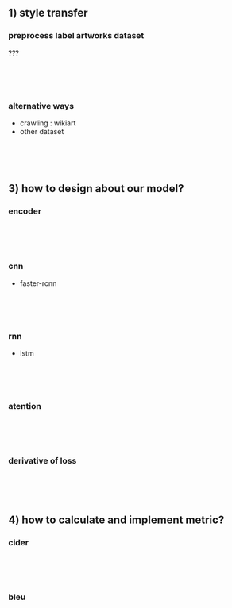 
## 1) style transfer

### preprocess label artworks dataset
???

<br><br><br>


### alternative ways
- crawling : wikiart 
- other dataset

<br><br><br>


## 3) how to design about our model?
### encoder

<br><br><br>

### cnn
- faster-rcnn

<br><br><br>

### rnn
- lstm

<br><br><br>

### atention

<br><br><br>

### derivative of loss


<br><br><br>


## 4) how to calculate and implement metric?
### cider

<br><br><br>
### bleu

<br><br><br>




